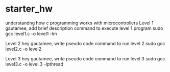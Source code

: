 # starter_hw
understandng how c programming works with microcontrollers
Level 1
gautamee, add brief description
command to execute level 1 program 
sudo gcc level1.c -o level1 -lm

Level 2
hey gautamee, write pseudo code
command to run level 2 
sudo gcc level2.c -o level2

Level 3
hey gautamee, write pseudo code
command to run level 3
sudo gcc level3.c -o level 3 -lpthread
